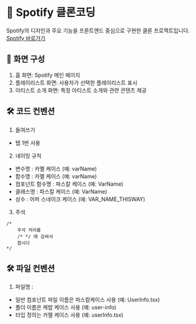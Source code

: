 # 🎵 Spotify 클론코딩
Spotify의 디자인과 주요 기능을 프론트엔드 중심으로 구현한 클론 프로젝트입니다. <br />
[Spotify 바로가기](https://open.spotify.com/) 

## 🚀 화면 구성
1. 홈 화면: Spotify 메인 페이지
2. 플레이리스트 화면: 사용자가 선택한 플레이리스트 표시
3. 아티스트 소개 화면: 특정 아티스트 소개와 관련 콘텐츠 제공

## 🛠️ 코드 컨벤션
1. 들여쓰기
  - 탭 1번 사용

2. 네이밍 규칙
  - 변수명 : 카멜 케이스 (예: varName)
  - 함수명 : 카멜 케이스 (예: varName) 
  - 컴포넌트 함수명 : 파스칼 케이스 (예: VarName) 
  - 클래스명 : 파스칼 케이스 (예: VarName) 
  - 상수 : 어퍼 스네이크 케이스 (예: VAR_NAME_THISWAY) 

3. 주석
```
/*
	주석 처리를
	/* */ 에 감싸서
	합시다
*/
```

## 🛠️ 파일 컨벤션
1. 파일명 :
  - 일반 컴포넌트 파일 이름은 파스칼케이스 사용 (예: UserInfo.tsx)
  - 폴더 이름은 케밥 케이스 사용 (예: user-info)
  - 타입 정의는 카멜 케이스 사용 (예: userInfo.tsx)

